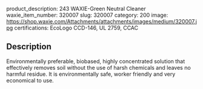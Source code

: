 product_description: 243 WAXIE-Green Neutral Cleaner
waxie_item_number: 320007
slug: 320007
category: 200
image: https://shop.waxie.com/Attachments/attachments/images/medium/320007.jpg
certifications: EcoLogo CCD-146, UL 2759, CCAC

## Description
Environmentally preferable, biobased, highly concentrated solution that effectively removes soil without the use of harsh chemicals and leaves no harmful residue. It is environmentally safe, worker friendly and very economical to use.
